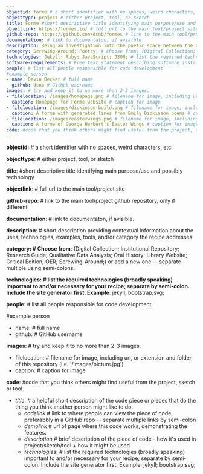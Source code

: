 ```yaml
---
objectid: forme # a short identifier with no spaces, weird characters, etc.
objecttype: project # either project, tool, or sketch
title: Forme #short descriptive title identifying main purpose/use and possibly technology
objectlink: https://formes.io/ # full url to the main tool/project site
github-repo: https://github.com/dcnb/formes # link to the main tool/project github repository, only if different
documentation: # link to documentaton, if avialble. 
description: Being an investigation into the poetic space between the aural and visual, the digital and form(e)al, Forme allows users to write into the empty forms of visually interesting historic poetry and to create and edit generated poems of varying line length according to author, school, or other category. # short description providing contextual information about the uses, technologies, examples, tools, and/or category the recipe addresses 
category: Screwing-Around; Poetry; # Choose from: (Digital Collection; Institutional Repository; Research Guide; Qualitative Data Analysis; Oral History; Library Website; Critical Edition; OER; Screwing-Around;) or add a new one -- separate multiple using semi-colons.
technologies: Jekyll; Ruby; JavaScript; JSON; # list the required technologies (broadly speaking - include APIs, services, etc.) important to and/or necessary for your recipe; separate by semi-colon. Include the site generator first. Example: jekyll; bootstrap;svg;
software-requirements: # Free text statement describing software installs required before getting started on a local computer.
people: # list all people responsible for code development
#example person
- name: Devin Becker # full name
  github: dcnb # GitHub username
images: # try and keep it to no more than 2-3 images. 
- filelocation: /images/homepage.png # filename for image, including url, or extension and folder of this repository (i.e. '/images/picture.jpg')
  caption: Homepage for Forme website # caption for image
- filelocation: /images/dickinson-build.png # filename for image, including url, or extension and folder of this repository (i.e. '/images/picture.jpg')
  caption: A forme with generated lines from Emily Dickinson poems # caption for image
- filelocation: /images/easterwings.png # filename for image, including url, or extension and folder of this repository (i.e. '/images/picture.jpg')
  caption: A forme of George Herbert's Easter Wings # caption for image
code: #code that you think others might find useful from the project, sketch or tool
---
```


**objectid:** # a short identifier with no spaces, weird characters, etc.

**objecttype**: # either project, tool, or sketch

**title**: #short descriptive title identifying main purpose/use and possibly technology

**objectlink**: # full url to the main tool/project site

**github-repo**: # link to the main tool/project github repository, only if different

**documentation**: # link to documentaton, if avialble. 

**description**:  # short description providing contextual information about the uses, technologies, examples, tools, and/or category the recipe addresses 

**category:  # Choose from**: (Digital Collection; Institutional Repository; Research Guide; Qualitative Data Analysis; Oral History; Library Website; Critical Edition; OER; Screwing-Around;) or add a new one -- separate multiple using semi-colons.

**technologies: # list the required technologies (broadly speaking) important to and/or necessary for your recipe; separate by semi-colon. Include the site generator first. Example**: jekyll; bootstrap;svg;

**people**: # list all people responsible for code development

#example person
  - name: # full name
  - github: # GitHub username

**images**: # try and keep it to no more than 2-3 images. 
  - filelocation: # filename for image, including url, or extension and folder of this repository (i.e. '/images/picture.jpg')
  - caption: # caption for image

**code**: #code that you think others might find useful from the project, sketch or tool
- *title*: # a helpful short description of the code piece or pieces that do the thing you think another person might like to do. 
  - *codelink*  # link to where people can view the piece of code, preferabbly in a GitHub repo -- separate multiple links by semi-colon
  - *demolink*  # url of page where this code works, demonstrating the features. 
  - *description*  # brief description of the piece of code - how it's used in project/sketch/tool + how it might be used
  - *technologies*: # list the required technologies (broadly speaking) important to and/or necessary for your recipe; separate by semi-colon. Include the site generator first. Example: jekyll; bootstrap;svg;




